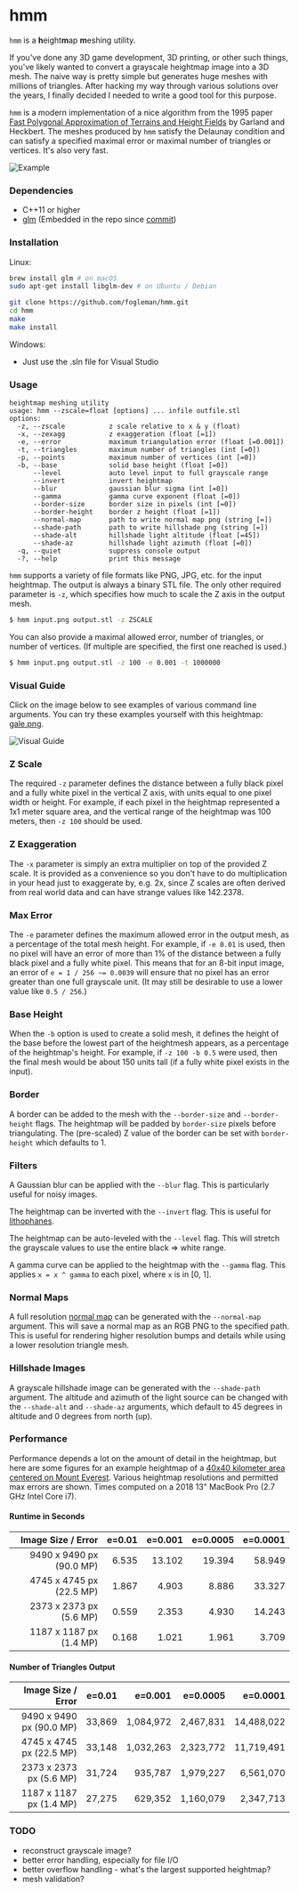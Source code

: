 # hmm

`hmm` is a <b>h</b>eight<b>m</b>ap <b>m</b>eshing utility.

If you've done any 3D game development, 3D printing, or other such things,
you've likely wanted to convert a grayscale heightmap image into a 3D mesh. The
naive way is pretty simple but generates huge meshes with millions of
triangles. After hacking my way through various solutions over the years, I
finally decided I needed to write a good tool for this purpose.

`hmm` is a modern implementation of a nice algorithm from the 1995 paper
[Fast Polygonal Approximation of Terrains and Height Fields](http://mgarland.org/files/papers/scape.pdf)
by Garland and Heckbert. The meshes produced by `hmm` satisfy the Delaunay
condition and can satisfy a specified maximal error or maximal number of
triangles or vertices. It's also very fast.

![Example](https://i.imgur.com/xLGcmWS.png)

### Dependencies

- C++11 or higher
- [glm](https://glm.g-truc.net/0.9.9/index.html) (Embedded in the repo since [commit](https://github.com/fogleman/hmm/commit/41021870bf023618e333eefb4448a5e83ad48627))

### Installation

Linux:

```bash
brew install glm # on macOS
sudo apt-get install libglm-dev # on Ubuntu / Debian

git clone https://github.com/fogleman/hmm.git
cd hmm
make
make install
```

Windows:

* Just use the .sln file for Visual Studio

### Usage

```
heightmap meshing utility
usage: hmm --zscale=float [options] ... infile outfile.stl
options:
  -z, --zscale           z scale relative to x & y (float)
  -x, --zexagg           z exaggeration (float [=1])
  -e, --error            maximum triangulation error (float [=0.001])
  -t, --triangles        maximum number of triangles (int [=0])
  -p, --points           maximum number of vertices (int [=0])
  -b, --base             solid base height (float [=0])
      --level            auto level input to full grayscale range
      --invert           invert heightmap
      --blur             gaussian blur sigma (int [=0])
      --gamma            gamma curve exponent (float [=0])
      --border-size      border size in pixels (int [=0])
      --border-height    border z height (float [=1])
      --normal-map       path to write normal map png (string [=])
      --shade-path       path to write hillshade png (string [=])
      --shade-alt        hillshade light altitude (float [=45])
      --shade-az         hillshade light azimuth (float [=0])
  -q, --quiet            suppress console output
  -?, --help             print this message
```

`hmm` supports a variety of file formats like PNG, JPG, etc. for the input
heightmap. The output is always a binary STL file. The only other required
parameter is `-z`, which specifies how much to scale the Z axis in the output
mesh.

```bash
$ hmm input.png output.stl -z ZSCALE
```

You can also provide a maximal allowed error, number of triangles, or number of
vertices. (If multiple are specified, the first one reached is used.)

```bash
$ hmm input.png output.stl -z 100 -e 0.001 -t 1000000
```

### Visual Guide

Click on the image below to see examples of various command line arguments. You
can try these examples yourself with this heightmap: [gale.png](https://www.michaelfogleman.com/static/hmm/guide/gale.png).

![Visual Guide](https://www.michaelfogleman.com/static/hmm/guide/all.png)

### Z Scale

The required `-z` parameter defines the distance between a fully black pixel
and a fully white pixel in the vertical Z axis, with units equal to one pixel
width or height. For example, if each pixel in the heightmap represented a 1x1
meter square area, and the vertical range of the heightmap was 100 meters, then
`-z 100` should be used.

### Z Exaggeration

The `-x` parameter is simply an extra multiplier on top of the provided Z
scale. It is provided as a convenience so you don't have to do multiplication
in your head just to exaggerate by, e.g. 2x, since Z scales are often derived
from real world data and can have strange values like 142.2378.

### Max Error

The `-e` parameter defines the maximum allowed error in the output mesh, as a
percentage of the total mesh height. For example, if `-e 0.01` is used, then no
pixel will have an error of more than 1% of the distance between a fully black
pixel and a fully white pixel. This means that for an 8-bit input image, an
error of `e = 1 / 256 ~= 0.0039` will ensure that no pixel has an error greater
than one full grayscale unit. (It may still be desirable to use a lower value
like `0.5 / 256`.)

### Base Height

When the `-b` option is used to create a solid mesh, it defines the height of
the base before the lowest part of the heightmesh appears, as a percentage of
the heightmap's height. For example, if `-z 100 -b 0.5` were used, then the
final mesh would be about 150 units tall (if a fully white pixel exists in the
input).

### Border

A border can be added to the mesh with the `--border-size` and
`--border-height` flags. The heightmap will be padded by `border-size` pixels
before triangulating. The (pre-scaled) Z value of the border can be set with
`border-height` which defaults to 1.

### Filters

A Gaussian blur can be applied with the `--blur` flag. This is particularly
useful for noisy images.

The heightmap can be inverted with the `--invert` flag. This is useful for
[lithophanes](https://en.wikipedia.org/wiki/Lithophane).

The heightmap can be auto-leveled with the `--level` flag. This will stretch
the grayscale values to use the entire black => white range.

A gamma curve can be applied to the heightmap with the `--gamma` flag. This
applies `x = x ^ gamma` to each pixel, where `x` is in [0, 1].

### Normal Maps

A full resolution [normal map](https://en.wikipedia.org/wiki/Normal_mapping)
can be generated with the `--normal-map` argument. This will save a normal map
as an RGB PNG to the specified path. This is useful for rendering higher
resolution bumps and details while using a lower resolution triangle mesh.

### Hillshade Images

A grayscale hillshade image can be generated with the `--shade-path` argument.
The altitude and azimuth of the light source can be changed with the
`--shade-alt` and `--shade-az` arguments, which default to 45 degrees in
altitude and 0 degrees from north (up).

### Performance

Performance depends a lot on the amount of detail in the heightmap, but here
are some figures for an example heightmap of a [40x40 kilometer area centered
on Mount Everest](https://i.imgur.com/1i9djJ0.jpg). Various heightmap
resolutions and permitted max errors are shown. Times computed on a 2018 13"
MacBook Pro (2.7 GHz Intel Core i7).

#### Runtime in Seconds

| Image Size / Error | e=0.01 | e=0.001 | e=0.0005 | e=0.0001 |
| ---: | ---: | ---: | ---: | ---: |
| 9490 x 9490 px (90.0 MP) | 6.535 | 13.102 | 19.394 | 58.949 |
| 4745 x 4745 px (22.5 MP) | 1.867 |  4.903 |  8.886 | 33.327 |
| 2373 x 2373 px  (5.6 MP) | 0.559 |  2.353 |  4.930 | 14.243 |
| 1187 x 1187 px  (1.4 MP) | 0.168 |  1.021 |  1.961 |  3.709 |

#### Number of Triangles Output

| Image Size / Error | e=0.01 | e=0.001 | e=0.0005 | e=0.0001 |
| ---: | ---: | ---: | ---: | ---: |
| 9490 x 9490 px (90.0 MP) | 33,869 | 1,084,972 | 2,467,831 | 14,488,022 |
| 4745 x 4745 px (22.5 MP) | 33,148 | 1,032,263 | 2,323,772 | 11,719,491 |
| 2373 x 2373 px  (5.6 MP) | 31,724 |   935,787 | 1,979,227 |  6,561,070 |
| 1187 x 1187 px  (1.4 MP) | 27,275 |   629,352 | 1,160,079 |  2,347,713 |

### TODO

- reconstruct grayscale image?
- better error handling, especially for file I/O
- better overflow handling - what's the largest supported heightmap?
- mesh validation?

